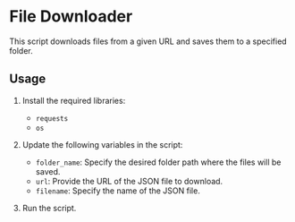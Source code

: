 # File Downloader

This script downloads files from a given URL and saves them to a specified folder.

## Usage

1. Install the required libraries:
   - `requests`
   - `os`

2. Update the following variables in the script:
   - `folder_name`: Specify the desired folder path where the files will be saved.
   - `url`: Provide the URL of the JSON file to download.
   - `filename`: Specify the name of the JSON file.

3. Run the script.
